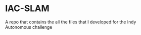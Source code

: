 # IAC-SLAM
A repo that contains the all the files that I developed for the Indy Autonomous challenge

